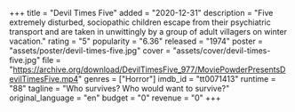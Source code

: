 +++
title = "Devil Times Five"
added = "2020-12-31"
description = "Five extremely disturbed, sociopathic children escape from their psychiatric transport and are taken in unwittingly by a group of adult villagers on winter vacation."
rating = "5"
popularity = "6.36"
released = "1974"
poster = "assets/poster/devil-times-five.jpg"
cover = "assets/cover/devil-times-five.jpg"
file = "https://archive.org/download/DevilTimesFive_977/MoviePowderPresentsDevilTimesFive.mp4"
genres = ["Horror"]
imdb_id = "tt0071413"
runtime = "88"
tagline = "Who survives? Who would want to survive?"
original_language = "en"
budget = "0"
revenue = "0"
+++
